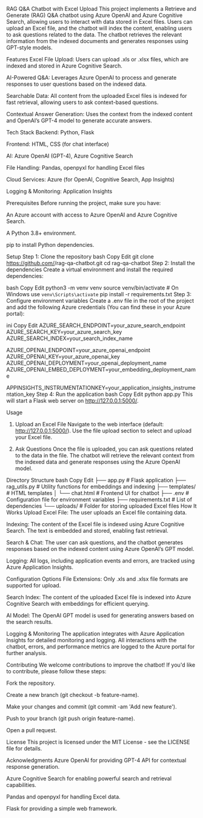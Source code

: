 RAG Q&A Chatbot with Excel Upload
This project implements a Retrieve and Generate (RAG) Q&A chatbot using Azure OpenAI and Azure Cognitive Search, allowing users to interact with data stored in Excel files. Users can upload an Excel file, and the chatbot will index the content, enabling users to ask questions related to the data. The chatbot retrieves the relevant information from the indexed documents and generates responses using GPT-style models.

Features
Excel File Upload: Users can upload .xls or .xlsx files, which are indexed and stored in Azure Cognitive Search.

AI-Powered Q&A: Leverages Azure OpenAI to process and generate responses to user questions based on the indexed data.

Searchable Data: All content from the uploaded Excel files is indexed for fast retrieval, allowing users to ask context-based questions.

Contextual Answer Generation: Uses the context from the indexed content and OpenAI’s GPT-4 model to generate accurate answers.

Tech Stack
Backend: Python, Flask

Frontend: HTML, CSS (for chat interface)

AI: Azure OpenAI (GPT-4), Azure Cognitive Search

File Handling: Pandas, openpyxl for handling Excel files

Cloud Services: Azure (for OpenAI, Cognitive Search, App Insights)

Logging & Monitoring: Application Insights

Prerequisites
Before running the project, make sure you have:

An Azure account with access to Azure OpenAI and Azure Cognitive Search.

A Python 3.8+ environment.

pip to install Python dependencies.

Setup
Step 1: Clone the repository
bash
Copy
Edit
git clone https://github.com/<your-username>/rag-qa-chatbot.git
cd rag-qa-chatbot
Step 2: Install the dependencies
Create a virtual environment and install the required dependencies:

bash
Copy
Edit
python3 -m venv venv
source venv/bin/activate  # On Windows use `venv\Scripts\activate`
pip install -r requirements.txt
Step 3: Configure environment variables
Create a .env file in the root of the project and add the following Azure credentials (You can find these in your Azure portal):

ini
Copy
Edit
AZURE_SEARCH_ENDPOINT=your_azure_search_endpoint
AZURE_SEARCH_KEY=your_azure_search_key
AZURE_SEARCH_INDEX=your_search_index_name

AZURE_OPENAI_ENDPOINT=your_azure_openai_endpoint
AZURE_OPENAI_KEY=your_azure_openai_key
AZURE_OPENAI_DEPLOYMENT=your_openai_deployment_name
AZURE_OPENAI_EMBED_DEPLOYMENT=your_embedding_deployment_name

APPINSIGHTS_INSTRUMENTATIONKEY=your_application_insights_instrumentation_key
Step 4: Run the application
bash
Copy
Edit
python app.py
This will start a Flask web server on http://127.0.0.1:5000/.

Usage
1. Upload an Excel File
Navigate to the web interface (default: http://127.0.0.1:5000/). Use the file upload section to select and upload your Excel file.

2. Ask Questions
Once the file is uploaded, you can ask questions related to the data in the file. The chatbot will retrieve the relevant context from the indexed data and generate responses using the Azure OpenAI model.

Directory Structure
bash
Copy
Edit
├── app.py                 # Flask application
├── rag_utils.py            # Utility functions for embeddings and indexing
├── templates/              # HTML templates
│   └── chat.html           # Frontend UI for chatbot
├── .env                    # Configuration file for environment variables
├── requirements.txt        # List of dependencies
└── uploads/                # Folder for storing uploaded Excel files
How It Works
Upload Excel File: The user uploads an Excel file containing data.

Indexing: The content of the Excel file is indexed using Azure Cognitive Search. The text is embedded and stored, enabling fast retrieval.

Search & Chat: The user can ask questions, and the chatbot generates responses based on the indexed content using Azure OpenAI’s GPT model.

Logging: All logs, including application events and errors, are tracked using Azure Application Insights.

Configuration Options
File Extensions: Only .xls and .xlsx file formats are supported for upload.

Search Index: The content of the uploaded Excel file is indexed into Azure Cognitive Search with embeddings for efficient querying.

AI Model: The OpenAI GPT model is used for generating answers based on the search results.

Logging & Monitoring
The application integrates with Azure Application Insights for detailed monitoring and logging. All interactions with the chatbot, errors, and performance metrics are logged to the Azure portal for further analysis.

Contributing
We welcome contributions to improve the chatbot! If you'd like to contribute, please follow these steps:

Fork the repository.

Create a new branch (git checkout -b feature-name).

Make your changes and commit (git commit -am 'Add new feature').

Push to your branch (git push origin feature-name).

Open a pull request.

License
This project is licensed under the MIT License - see the LICENSE file for details.

Acknowledgments
Azure OpenAI for providing GPT-4 API for contextual response generation.

Azure Cognitive Search for enabling powerful search and retrieval capabilities.

Pandas and openpyxl for handling Excel data.

Flask for providing a simple web framework.
